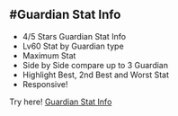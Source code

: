 #Guardian Stat Info
----
* 4/5 Stars Guardian Stat Info
* Lv60 Stat by Guardian type
* Maximum Stat
* Side by Side compare up to 3 Guardian
* Highlight Best, 2nd Best and Worst Stat
* Responsive!

Try here! [Guardian Stat Info](http://psafx.github.com/guardianc)
